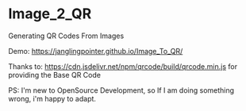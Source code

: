 # Image_2_QR
Generating QR Codes From Images

Demo: https://janglingpointer.github.io/Image_To_QR/

Thanks to:
https://cdn.jsdelivr.net/npm/qrcode/build/qrcode.min.js for providing the Base QR Code


PS: I'm new to OpenSource Development, so If I am doing something wrong, i'm happy to adapt.
